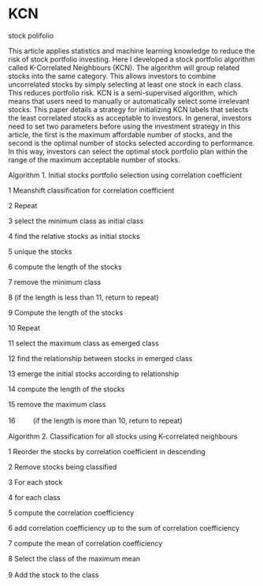# KCN
stock polifolio

This article applies statistics and machine learning knowledge to reduce the risk of stock portfolio investing. 
Here I developed a stock portfolio algorithm called K-Correlated Neighbours (KCN). 
The algorithm will group related stocks into the same category. 
This allows investors to combine uncorrelated stocks by simply selecting at least one stock in each class. 
This reduces portfolio risk. KCN is a semi-supervised algorithm, 
which means that users need to manually or automatically select some irrelevant stocks. 
This paper details a strategy for initializing KCN labels that selects the least correlated stocks as acceptable to investors. 
In general, investors need to set two parameters before using the investment strategy in this article, 
the first is the maximum affordable number of stocks, and the second is the optimal number of stocks selected according to performance. 
In this way, investors can select the optimal stock portfolio plan within the range of the maximum acceptable number of stocks.

Algorithm 1. Initial stocks portfolio selection using correlation coefficient

1	Meanshift classification for correlation coefficient	

2	Repeat					

3		    select the minimum class as initial class	
 
4	    	find the relative stocks as initial stocks	

5		    unique the stocks			

6		    compute the length of the stocks		

7		    remove the minimum class		

8		    (if the length is less than 11, return to repeat)	

9	Compute the length of the stocks			

10	Repeat		

11	    	select the maximum class as emerged class	

12		    find the relationship between stocks in emerged class

13		    emerge the initial stocks according to relationship

14		    compute the length of the stocks		

15	    	remove the maximum class		

16　	  　	(if the length is more than 10, return to repeat)



Algorithm 2. Classification for all stocks using K-correlated neighbours

1	  Reorder the stocks by correlation coefficient in descending			

2  	Remove stocks being classified			

3	    For each stock				

4		    for each class	

5		    	compute the correlation coefficiency

6		    	add correlation coefficiency up to the sum of correlation coefficiency

7		    compute the mean of correlation coefficiency

8    	Select the class of the maximum mean		

9	    Add the stock to the class	　	　	　
